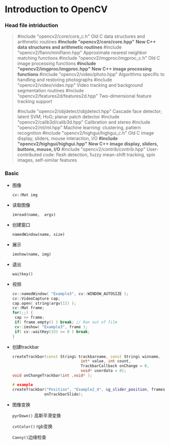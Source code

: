 # Introduction to OpenCV

### Head file intriduction

> #include "opencv2/core/core_c.h"
> Old C data structures and arithmetic routines
> **#include "opencv2/core/core.hpp"**
> **New C++ data structures and arithmetic routines**
> #include "opencv2/flann/miniflann.hpp"
> Approximate nearest neighbor matching functions
> #include "opencv2/imgproc/imgproc_c.h"
> Old C image processing functions
> **#include "opencv2/imgproc/imgproc.hpp"**
> **New C++ image processing functions**
> #include "opencv2/video/photo.hpp"
> Algorithms specific to handling and restoring photographs
> #include "opencv2/video/video.hpp"
> Video tracking and background segmentation routines
> #include "opencv2/features2d/features2d.hpp"
> Two-dimensional feature tracking support
>
> #include "opencv2/objdetect/objdetect.hpp"
> Cascade face detector; latent SVM; HoG; planar patch detector
> #include "opencv2/calib3d/calib3d.hpp"
> Calibration and stereo
> #include "opencv2/ml/ml.hpp"
> Machine learning: clustering, pattern recognition
> #include "opencv2/highgui/highgui_c.h"
> Old C image display, sliders, mouse interaction, I/O
> **#include "opencv2/highgui/highgui.hpp"**
> **New C++ image display, sliders, buttons, mouse, I/O**
> #include "opencv2/contrib/contrib.hpp"
> User-contributed code: flesh detection, fuzzy mean-shift tracking, spin images,
> self-similar features

### Basic

- 图像

  `cv::Mat img`

- 读取图像

  `imread(name,  args)`

- 创建窗口

  `namedWindow(name, size)`

- 展示

  `imshow(name, img)`

- 退出

  `waitkey()`

- 视频

  ``` c++
  cv::namedWindow( "Example3", cv::WINDOW_AUTOSIZE );
  cv::VideoCapture cap;
  cap.open( string(argv[1]) );
  cv::Mat frame;
  for(;;) {
   cap >> frame;
   if( frame.empty() ) break; // Ran out of film
   cv::imshow( "Example3", frame );
   if( cv::waitKey(33) >= 0 ) break;
  }
  ```

- 创建trackbar

  ``` c++
  createTrackbar(const String& trackbarname, const String& winname,
                                int* value, int count,
                                TrackbarCallback onChange = 0,
                                void* userdata = 0);
  void onChangeTrackbar(int ,void* );
  
  # example
  createTrackbar("Position", "Example2_4", &g_slider_position, frames,
   				onTrackbarSlide);
  ```

- 图像变换

  `pyrDown()` 高斯平滑变换

  `cvtColor()` rgb变换

  `Canny()`边缘检查
